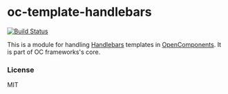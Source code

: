 oc-template-handlebars
======================

[![Build Status](https://travis-ci.org/opentable/oc-template-handlebars.svg?branch=master)](https://travis-ci.org/opentable/oc-template-handlebars)

This is a module for handling [Handlebars](https://github.com/wycats/handlebars.js) templates in [OpenComponents](https://github.com/opentable/oc).
It is part of OC frameworks's core.

### License
MIT
